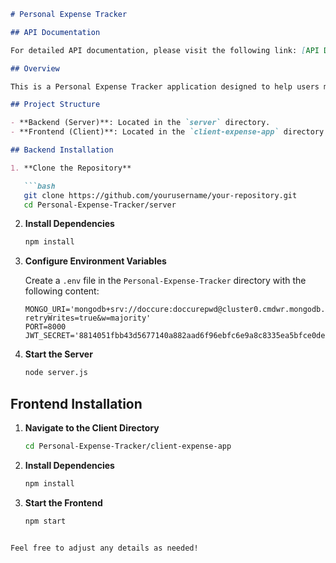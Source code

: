 ```markdown
# Personal Expense Tracker

## API Documentation

For detailed API documentation, please visit the following link: [API Documentation](https://docs.google.com/spreadsheets/d/e/2PACX-1vQnKBS7MjmQl31k6K2Smw4xm85WNhVzy0wkSxmOE7V8czKtlU034A-DHgBKZ_WWBPexdTXXuw-DFNmH/pubhtml)

## Overview

This is a Personal Expense Tracker application designed to help users manage their expenses. The project is divided into two main parts: the backend server and the frontend client.

## Project Structure

- **Backend (Server)**: Located in the `server` directory.
- **Frontend (Client)**: Located in the `client-expense-app` directory.

## Backend Installation

1. **Clone the Repository**

   ```bash
   git clone https://github.com/yourusername/your-repository.git
   cd Personal-Expense-Tracker/server
   ```

2. **Install Dependencies**

   ```bash
   npm install
   ```

3. **Configure Environment Variables**

   Create a `.env` file in the `Personal-Expense-Tracker` directory with the following content:

   ```env
   MONGO_URI='mongodb+srv://doccure:doccurepwd@cluster0.cmdwr.mongodb.net/?retryWrites=true&w=majority'
   PORT=8000
   JWT_SECRET='8814051fbb43d5677140a882aad6f96ebfc6e9a8c8335ea5bfce0ded26cafd136f15f57c8196374088f33c9386a2e1b0237b4b0ef9fddb422c163e84a8c9b0fb'
   ```

4. **Start the Server**

   ```bash
   node server.js
   ```

## Frontend Installation

1. **Navigate to the Client Directory**

   ```bash
   cd Personal-Expense-Tracker/client-expense-app
   ```

2. **Install Dependencies**

   ```bash
   npm install
   ```

3. **Start the Frontend**

   ```bash
   npm start
   ```
```

Feel free to adjust any details as needed!
